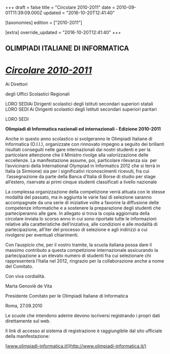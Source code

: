 +++
draft = false
title = "Circolare 2010-2011"
date = 2010-09-01T11:39:09.000Z
updated = "2016-10-20T12:41:40"

[taxonomies]
edition = ["2010-2011"]

[extra]
override_updated = "2016-10-20T12:41:40"
+++
## OLIMPIADI ITALIANE DI INFORMATICA

# _[Circolare 2010-2011](/oldsite/116/circ.%20oii%202010-2011_allegato.pdf)_

Ai Direttori

degli Uffici Scolastici Regionali

LORO SEDIAi Dirigenti scolastici degli Istituti secondari superiori statali LORO SEDI Ai Dirigenti scolastici degli Istituti secondari superiori paritari

LORO SEDI

**Olimpiadi di Informatica nazionali ed internazionali - Edizione 2010-2011**

Anche in questo anno scolastico si svolgeranno le Olimpiadi Italiane di Informatica (O.I.I.), organizzate con rinnovato impegno a seguito dei brillanti risultati conseguiti nelle gare internazionali dai nostri studenti e per la particolare attenzione che il Ministro rivolge alla valorizzazione delle eccellenze. La manifestazione assume, poi, particolare rilevanza sia  per l’avvicinarsi della International Olympiad in Informatics 2012 che si terrà in Italia (a Sirmione) sia per i significativi riconoscimenti ricevuti, fra cui  l’assegnazione da parte della Banca d’Italia di Borse di studio per stage all’estero, riservate ai primi cinque studenti classificati a livello nazionale

La complessa organizzazione della competizione verrà attuata con le stesse modalità del passato, ma in aggiunta le varie fasi di selezione saranno accompagnate da una serie di iniziative volte a favorire la diffusione delle competenze informatiche e a sostenere la preparazione degli studenti che parteciperanno alle gare. In allegato si trova la copia aggiornata della circolare inviata lo scorso anno in cui sono riportate tutte le informazioni relative alla caratteristiche dell’iniziativa, alle condizioni e alle modalità di partecipazione, all’iter del processo di selezione e agli indirizzi a cui rivolgersi per eventuali chiarimenti.

Con l’auspicio che, per il vostro tramite, la scuola italiana possa dare il massimo contributo a questa competizione internazionale assicurando la partecipazione a un elevato numero di studenti fra cui selezionare chi rappresenterà l’Italia nel 2012, ringrazio per la collaborazione anche a nome del Comitato.

Con viva cordialità.

Marta Genoviè de Vita

Presidente Comitato per le Olimpiadi Italiane di Informatica

Roma, 27.09.2010

Le scuole che intendono aderire devono iscriversi registrando i propri dati direttamente sul web.

Il link di accesso al sistema di registrazione è raggiungibile dal sito ufficiale della manifestazione:

[www.olimpiadi-informatica.it](http://www.olimpiadi-informatica.it/)
